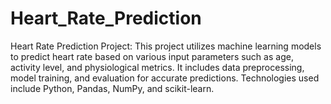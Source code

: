 # Heart_Rate_Prediction
Heart Rate Prediction Project: This project utilizes machine learning models to predict heart rate based on various input parameters such as age, activity level, and physiological metrics. It includes data preprocessing, model training, and evaluation for accurate predictions. Technologies used include Python, Pandas, NumPy, and scikit-learn.
